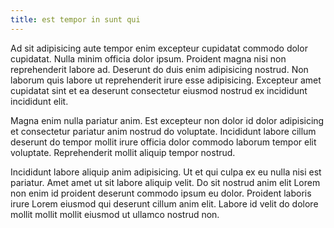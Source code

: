```yaml
---
title: est tempor in sunt qui
---
```


Ad sit adipisicing aute tempor enim excepteur cupidatat commodo dolor cupidatat. Nulla minim officia dolor ipsum. Proident magna nisi non reprehenderit labore ad. Deserunt do duis enim adipisicing nostrud. Non laborum quis labore ut reprehenderit irure esse adipisicing. Excepteur amet cupidatat sint et ea deserunt consectetur eiusmod nostrud ex incididunt incididunt elit.

Magna enim nulla pariatur anim. Est excepteur non dolor id dolor adipisicing et consectetur pariatur anim nostrud do voluptate. Incididunt labore cillum deserunt do tempor mollit irure officia dolor commodo laborum tempor elit voluptate. Reprehenderit mollit aliquip tempor nostrud.

Incididunt labore aliquip anim adipisicing. Ut et qui culpa ex eu nulla nisi est pariatur. Amet amet ut sit labore aliquip velit. Do sit nostrud anim elit Lorem non enim id proident deserunt commodo ipsum eu dolor. Proident laboris irure Lorem eiusmod qui deserunt cillum anim elit. Labore id velit do dolore mollit mollit mollit eiusmod ut ullamco nostrud non.
